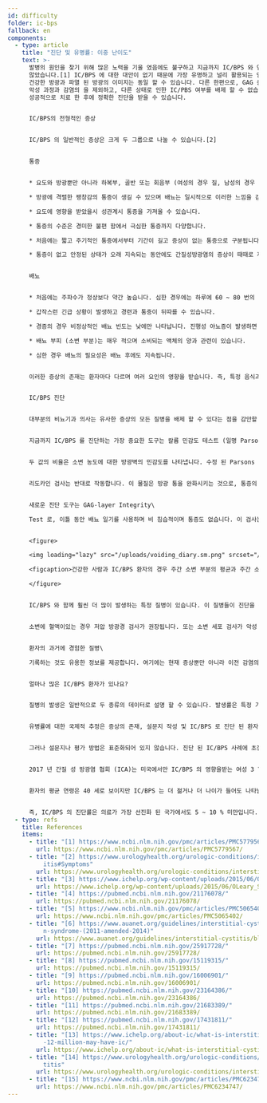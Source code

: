 ```yaml
---
id: difficulty
folder: ic-bps
fallback: en
components:
  - type: article
    title: "진단 및 유병률: 이중 난이도"
    text: >-
      발병의 원인을 찾기 위해 많은 노력을 기울 였음에도 불구하고 지금까지 IC/BPS 와 연관 될 수 있는 것은 아무것도 발견되지
      않았습니다.[1] IC/BPS 에 대한 대안이 없기 때문에 가장 유명하고 널리 활용되는 영상법만으로는 정확한 진단을 할 수 없습니다.
      건강한 방광과 파열 된 방광의 이미지는 동일 할 수 있습니다. 다른 한편으로, GAG 층의 부족은 다른 질병을 일으킬 수도 있습니다.
      악성 과정과 감염의 을 제외하고, 다른 상태로 인한 IC/PBS 여부를 배제 할 수 없습니다. 따라서 때로는 IC/BPS 를
      성공적으로 치료 한 후에 정확한 진단을 받을 수 있습니다.


      IC/BPS의 전형적인 증상


      IC/BPS 의 일반적인 증상은 크게 두 그룹으로 나눌 수 있습니다.[2]


      통증


      * 요도와 방광뿐만 아니라 하복부, 골반 또는 회음부 (여성의 경우 질, 남성의 경우 음낭 및 음경)에 통증의 영향을 받을 수 있습니다.

      * 방광에 격렬한 팽창감의 통증이 생길 수 있으며 배뇨는 일시적으로 이러한 느낌을 감소 시킬 수 있습니다.

      * 요도에 영향을 받았을시 성관계시 통증을 가져올 수 있습니다.

      * 통증의 수준은 경미한 불편 함에서 극심한 통증까지 다양합니다.

      * 처음에는 짧고 주기적인 통증에서부터 기간이 길고 증상이 없는 통증으로 구분됩니다. IC/BPS 가 진행됨에 따라 통증이 영구적이 되며 배뇨와의 상관 관계없이 발생할 수 있습니다.

      * 통증이 없고 안정된 상태가 오래 지속되는 동안에도 간질성방광염의 증상이 때때로 재발 할 수 있습니다.


      배뇨


      * 처음에는 주파수가 정상보다 약간 높습니다. 심한 경우에는 하루에 60 ~ 80 번의 배뇨도 가능합니다.

      * 갑작스런 긴급 상황이 발생하고 경련과 통증이 뒤따를 수 있습니다.

      * 경증의 경우 비정상적인 배뇨 빈도는 낮에만 나타납니다. 진행성 야뇨증이 발생하면 배뇨에 대한 필요성이 밤에 여러 번 발생할 수 있습니다.

      * 배뇨 부피 (소변 부분)는 매우 적으며 소비되는 액체의 양과 관련이 있습니다.

      * 심한 경우 배뇨의 필요성은 배뇨 후에도 지속됩니다.


      이러한 증상의 존재는 환자마다 다르며 여러 요인의 영향을 받습니다. 즉, 특정 음식과 음료 섭취, 신체적 및/또는 정신적 스트레스의 양, 소화 장애, 요로 감염 (UTI) 및 (여성의 경우) 월경주기 (증상은 일반적으로 배란 후 악화됨)에 영향을 받을 수 있습니다.


      IC/BPS 진단


      대부분의 비뇨기과 의사는 유사한 증상의 모든 질병을 배제 할 수 있다는 점을 감안할 때 특징적인 증상이 특정 기간 (1.5 ~ 6 개월) 동안 지속되는 경우 상태를 IC/BPS 로 정의합니다. 설문지를 작성하면 증상이 있는지 확인할 수 있습니다. O'Leary-Sant 증상 지수는 가장 자주 사용되는 지수 중 하나입니다.[3] 그러나, 어떤 실험실 테스트 또는 다른 종류의 실험을 통한 IC/BPS 의 여부를 확인할 수 있기 때문에 100% 확신된 진단을 할 수 없습니다. 다행히도, 진단 정제에 사용할 수 있는 보충 검사의 소수 뿐만 아니라, 또한 의료 관행은 최근 몇 년 동안이 분야에서 크게 향상 되었습니다.


      지금까지 IC/BPS 를 진단하는 가장 중요한 도구는 칼륨 민감도 테스트 (일명 Parsons-test 또는 PST)입니다. 이것은 방광에 주입 된 염화칼륨에 의해 생성 된 통증으로 GAG 층이 불충분하다는 것을 확인합니다.[4] (건강한 GAG 층의 경우 심각한 통증이 관찰되지 않았습니다). 그러나 이 방법은 환자가 용액 자체로 인해 심한 통증을 겪고 있다는 점을 감안할 때 불필요하게 침습적 일뿐만 아니라 불쾌함을 제공 합니다. Parsons-test 는 정량적 분석에 대한 정보도 제공하지 않았습니다. 이 민감도 테스트의 이후 버전 (수정 된 Parsons 테스트)에서 방광은 최대 용량을 결정하기 위해 희석 된 염화칼륨 용액으로 채워진 다음 생리적 소금 용액으로 동일한 과정을 반복합니다.


      두 값의 비율은 소변 농도에 대한 방광벽의 민감도를 나타냅니다. 수정 된 Parsons 테스트는 정량적 측정에도 사용할 수 있지만 침습적이고 시간이 많이 걸리며 정확도가 원래 버전보다 높지 않았습니다. 이러한 문제로 인해 최근 가이드 라인에서는 어느 테스트도 권장하지 않습니다.[5],[6]


      리도카인 검사는 반대로 작동합니다. 이 물질은 방광 통을 완화시키는 것으로, 통증의 원인이 방광 자체이기 때문에 주입 된 리도카인은 IC/BPS 의 경우 증상을 완화시킵니다.[7] 이 방법은 칼륨 민감도 테스트보다 확실히 더 편안하지만 침습적이며 정량 분석도 가능하지 않습니다.


      새로운 진단 도구는 GAG-layer Integrity\

      Test 로, 이틀 동안 배뇨 일기를 사용하며 비 침습적이며 통증도 없습니다. 이 검사는 소변 농도와 방광 용량 사이의 상관 관계를 관찰하기 위해 아무것도 주입 할 필요가 없습니다. 용해 된 염의 용액은 이미 소변 형태로 존재합니다. 소금이 포함 된 소변 물질의 농도는 소비되는 액체의 양에 따라 다릅니다. 환자가 최소한의 액체를 소비하는 날에대해각배뇨의양을측정하고, 많은 양의 액체를 소비하는 둘째 날에도 동일하게 배뇨의 양을 측정합니다. 건강한 방광벽의 경우 평균 배뇨량과 액체 섭취량 사이에는 상관 관계가 없습니다. IC/BPS의 초기 단계에서 액체 소비량이 많을수록 소변 비율이 30-50 % 증가합니다. 질병이 진행됨에 따라 그 차이는 50-100 %로 증가합니다. 심한 경우에는 300 ~ 500 %가 될 수 있습니다. 따라서 2 일의 배뇨 일기는 손상된 방광벽을 표시 할뿐만 아니라 손상 정도를 수치 적으로도 설명합니다. 따라서 GAG-layer Integrity Test 는 정량 분석도 가능하게 합니다.


      <figure>

      <img loading="lazy" src="/uploads/voiding_diary.sm.png" srcset="/uploads/voiding_diary.png 2x, /uploads/voiding_diary.sm.png 1x" alt="voiding diary"/>

      <figcaption>건강한 사람과 IC/BPS 환자의 경우 주간 소변 부분의 평균과 주간 소변 총량 간의 상관 관계 (그림 참조).</figcaption>

      </figure>


      IC/BPS 와 함께 훨씬 더 많이 발생하는 특정 질병이 있습니다. 이 질병들이 진단을 뒷받침 할 수 있습니다. 이 질병 그룹은 알레르기 증상, 편두통, 과민성 대장 증후군, 자궁 내막증, 외음부 통, 만성 피로 증후군, 쇼그렌 증후군, 공황 장애 및 더 많은 질환으로 구성됩니다.[8]


      소변에 혈액이있는 경우 저압 방광경 검사가 권장됩니다. 또는 소변 세포 검사가 악성 과정의 가능성 (또는 명백한 양성 결과가있는 경우)을 나타내거나, 병용 요법을 받았음에도 불구하고 환자의 상태가 악화되어 검사합니다. 방광암 또는 유사한 증상의 다른 질병이 있는지 여부. 방광 점막 생검은 방광경 영상에서 악성을 나타낼 수있는 영역이 드러나는 경우에만 수행됩니다. 방광경 검사가 악성 종양의 의심을 불러 일으키지 않으면 가장 민감한 비 침습적 방법 인 소변 세포 검사를 수행해야합니다.


      환자의 과거에 경험한 질병\

      기록하는 것도 유용한 정보를 제공합니다. 여기에는 현재 증상뿐만 아니라 이전 감염의 이력, 환자가 겪고있는 기타 질병 (주로 자가 면역 질환 및 소화기 장애에 중점), 복용했거나 이전에 복용 한 약물 및/또는 항생제, 환자의 식단 및 기타 라이프 스타일 특징 및 증상과 위에 설명 된 정보 간의 상관 관계가 포함됩니다.


      얼마나 많은 IC/BPS 환자가 있나요?


      질병의 발생은 일반적으로 두 종류의 데이터로 설명 할 수 있습니다. 발생률은 특정 기간 (일반적으로 1 년) 동안 새로 등록 된 사례를 의미합니다. 반면에 유병률은 특정 시점에 질병에 걸린 사람의 총 수를 의미합니다. 평생 조건으로 보이는 IC/BPS의 경우 후자의 데이터가 적합합니다.


      유병률에 대한 국제적 추정은 증상의 존재, 설문지 작성 및 IC/BPS 로 진단 된 환자에 대한 데이터를 기반으로합니다. IC/BPS 의 영향을받는 사람들의 수는 일반적으로 100,000 명이라고합니다.


      그러나 설문지나 평가 방법은 표준화되어 있지 않습니다. 진단 된 IC/BPS 사례에 초점을 맞춘 의사로부터 수집 한 데이터만을 사용한 특정 연구에서는 유병률이 45-197/100,000 으로 결론을 내 렸습니다.[9] 반면에 전화 조사에서는 IC/BPS 남성 1,900 \~ 4,200/100,000, 여성 2,750 \~ 6350/100,000 으로 추산됩니다. 후자 그룹의 10 %만이 진단을 받았습니다.[10],[11] 이메일을 통한 자체 보고에 기반한 또 다른 연구에 따르면 IC/BPS 는 계산 방법에 따라 258–13,114/100,000 명에게 영향을 미칠 수 있습니다.[12]


      2017 년 간질 성 방광염 협회 (ICA)는 미국에서만 IC/BPS 의 영향을받는 여성 3 \~ 8 백만 명과 남성 1 \~ 4 백만 명이라고보고했습니다.[13] 최근 몇 년 동안이 추정치는 많은 관련 논문과 조직에서 받아 들여진 것 같습니다. 두 값의 평균을 고려할 때 2,400/100,000 의 유병률은 합리적인 계산으로 보입니다.


      환자의 평균 연령은 40 세로 보이지만 IC/BPS 는 더 젊거나 더 나이가 들어도 나타날 수 있습니다.


      즉, IC/BPS 의 진단률은 의료가 가장 선진화 된 국가에서도 5 ~ 10 % 미만입니다. 진단율이 낮은것에 따른 심각성에 다른 장애는 없습니다.
  - type: refs
    title: References
    items:
      - title: "[1] https://www.ncbi.nlm.nih.gov/pmc/articles/PMC5779567/"
        url: https://www.ncbi.nlm.nih.gov/pmc/articles/PMC5779567/
      - title: "[2] https://www.urologyhealth.org/urologic-conditions/interstitial-cyst\
          itis#Symptoms"
        url: https://www.urologyhealth.org/urologic-conditions/interstitial-cystitis#Symptoms
      - title: "[3] https://www.ichelp.org/wp-content/uploads/2015/06/OLeary_Sant.pdf"
        url: https://www.ichelp.org/wp-content/uploads/2015/06/OLeary_Sant.pdf
      - title: "[4] https://pubmed.ncbi.nlm.nih.gov/21176078/"
        url: https://pubmed.ncbi.nlm.nih.gov/21176078/
      - title: "[5] https://www.ncbi.nlm.nih.gov/pmc/articles/PMC5065402/"
        url: https://www.ncbi.nlm.nih.gov/pmc/articles/PMC5065402/
      - title: "[6] https://www.auanet.org/guidelines/interstitial-cystitis/bladder-pai\
          n-syndrome-(2011-amended-2014)"
        url: https://www.auanet.org/guidelines/interstitial-cystitis/bladder-pain-syndrome-(2011-amended-2014)
      - title: "[7] https://pubmed.ncbi.nlm.nih.gov/25917728/"
        url: https://pubmed.ncbi.nlm.nih.gov/25917728/
      - title: "[8] https://pubmed.ncbi.nlm.nih.gov/15119315/"
        url: https://pubmed.ncbi.nlm.nih.gov/15119315/
      - title: "[9] https://pubmed.ncbi.nlm.nih.gov/16006901/"
        url: https://pubmed.ncbi.nlm.nih.gov/16006901/
      - title: "[10] https://pubmed.ncbi.nlm.nih.gov/23164386/"
        url: https://pubmed.ncbi.nlm.nih.gov/23164386/
      - title: "[11] https://pubmed.ncbi.nlm.nih.gov/21683389/"
        url: https://pubmed.ncbi.nlm.nih.gov/21683389/
      - title: "[12] https://pubmed.ncbi.nlm.nih.gov/17431811/"
        url: https://pubmed.ncbi.nlm.nih.gov/17431811/
      - title: "[13] https://www.ichelp.org/about-ic/what-is-interstitial-cystitis/4-to\
          -12-million-may-have-ic/"
        url: https://www.ichelp.org/about-ic/what-is-interstitial-cystitis/4-to-12-million-may-have-ic/
      - title: "[14] https://www.urologyhealth.org/urologic-conditions/interstitial-cys\
          titis"
        url: https://www.urologyhealth.org/urologic-conditions/interstitial-cystitis
      - title: "[15] https://www.ncbi.nlm.nih.gov/pmc/articles/PMC6234747/"
        url: https://www.ncbi.nlm.nih.gov/pmc/articles/PMC6234747/
---
```

